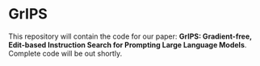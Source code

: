 # GrIPS
This repository will contain the code for our paper: **GrIPS: Gradient-free, Edit-based Instruction Search for Prompting Large Language Models**. Complete code will be out shortly.
